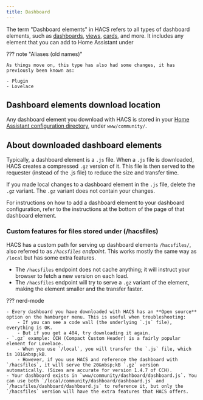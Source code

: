 ```yaml
---
title: Dashboard
---
```


The term "Dashboard elements" in HACS refers to all types of dashboard elements, such as [dashboards](https://www.home-assistant.io/dashboards/dashboards/), [views](https://www.home-assistant.io/dashboards/views/), [cards](https://www.home-assistant.io/dashboards/cards/), and more. It includes any element that you can add to Home Assistant under <!-- hacs:my lovelace_resources title="**{{coreui('panel.config')}}** > **{{coreui('ui.panel.config.dashboard.dashboards.main')}}** > three dots menu > **{{coreui('ui.panel.config.lovelace.resources.caption')}}**" -->

??? note "Aliases (old names)"

    As things move on, this type has also had some changes, it has previously been known as:

    - Plugin
    - Lovelace

## Dashboard elements download location

Any dashboard element you download with HACS is stored in your [Home Assistant configuration directory](https://www.home-assistant.io/docs/configuration/#to-find-the-configuration-directory), under `www/community/`.

## About downloaded dashboard elements

Typically, a dashboard element is a `.js` file. When a `.js` file is downloaded, HACS creates a compressed `.gz` version of it. This file is then served to the requester (instead of the .js file) to reduce the size and transfer time.

If you made local changes to a dashboard element in the `.js` file, delete the `.gz` variant. The `.gz` variant does not contain your changes.

For instructions on how to add a dashboard element to your dashboard configuration, refer to the instructions at the bottom of the page of that dashboard element.

### Custom features for files stored under (/hacsfiles)

HACS has a custom path for serving up dashboard elements `/hacsfiles/`, also referred to as *`/hacsfiles` endpoint*. This works mostly the same way as `/local` but has some extra features.

- The `/hacsfiles` endpoint does not cache anything; it will instruct your browser to fetch a new version on each load.
- The `/hacsfiles` endpoint will try to serve a `.gz` variant of the element, making the element smaller and the transfer faster.

??? nerd-mode

    - Every dashboard you have downloaded with HACS has an **Open source** option on the hamburger menu. This is useful when troubleshooting:
        - If you can see a code wall (the underlying `.js` file), everything is OK.
        - But if you get a 404, try downloading it again.
    - `.gz` example: CCH (Compact Custom Header) is a fairly popular element for Lovelace. 
        - When you use `/local`, you will transfer the `.js` file, which is 101&nbsp;kB. 
        - However, if you use HACS and reference the dashboard with `/hacsfiles`, it will serve the 20&nbsp;kB `.gz` version automatically. (Sizes are accurate for version 1.4.7 of CCH).
    - Your dashboard exists in `www/community/dashboard/dashboard.js`. You can use both `/local/community/dashboard/dashboard.js` and `/hacsfiles/dashboard/dashboard.js` to reference it, but only the `/hacsfiles` version will have the extra features that HACS offers.
